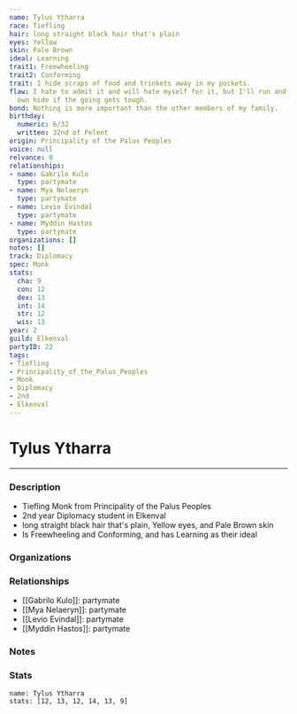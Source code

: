 ```yaml
---
name: Tylus Ytharra
race: Tiefling
hair: long straight black hair that's plain
eyes: Yellow
skin: Pale Brown
ideal: Learning
trait1: Freewheeling
trait2: Conforming
trait: I hide scraps of food and trinkets away in my pockets.
flaw: I hate to admit it and will hate myself for it, but I'll run and preserve my
  own hide if the going gets tough.
bond: Nothing is more important than the other members of my family.
birthday:
  numeric: 6/32
  written: 32nd of Pelent
origin: Principality of the Palus Peoples
voice: null
relvance: 0
relationships:
- name: Gabrilo Kulo
  type: partymate
- name: Mya Nelaeryn
  type: partymate
- name: Levio Evindal
  type: partymate
- name: Myddin Hastos
  type: partymate
organizations: []
notes: []
track: Diplomacy
spec: Monk
stats:
  cha: 9
  con: 12
  dex: 13
  int: 14
  str: 12
  wis: 13
year: 2
guild: Elkenval
partyID: 22
tags:
- Tiefling
- Principality_of_the_Palus_Peoples
- Monk
- Diplomacy
- 2nd
- Elkenval
---
```

# Tylus Ytharra
---
### Description
- Tiefling Monk from Principality of the Palus Peoples
- 2nd year Diplomacy student in Elkenval
- long straight black hair that's plain, Yellow eyes, and Pale Brown skin
- Is Freewheeling and Conforming, and has Learning as their ideal

### Organizations

### Relationships
- [[Gabrilo Kulo]]: partymate
- [[Mya Nelaeryn]]: partymate
- [[Levio Evindal]]: partymate
- [[Myddin Hastos]]: partymate

### Notes

### Stats
```statblock
name: Tylus Ytharra
stats: [12, 13, 12, 14, 13, 9]
```